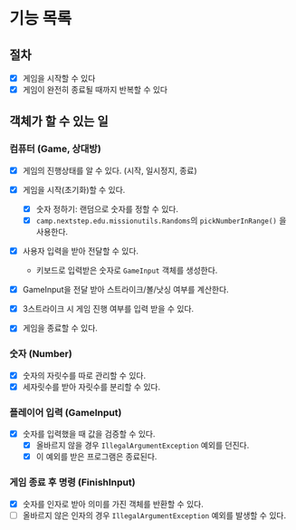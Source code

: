 # 기능 목록

## 절차

- [x] 게임을 시작할 수 있다
- [x] 게임이 완전히 종료될 때까지 반복할 수 있다

## 객체가 할 수 있는 일

### 컴퓨터 (Game, 상대방)

- [x] 게임의 진행상태를 알 수 있다. (시작, 일시정지, 종료)
- [x] 게임을 시작(초기화)할 수 있다.
    - [x]  숫자 정하기: 랜덤으로 숫자를 정할 수 있다.
    - [x] `camp.nextstep.edu.missionutils.Randoms`의 `pickNumberInRange()` 을 사용한다.
- [x]  사용자 입력을 받아 전달할 수 있다.
    - 키보드로 입력받은 숫자로 `GameInput` 객체를 생성한다.
- [x]  GameInput을 전달 받아 스트라이크/볼/낫싱 여부를 계산한다.
- [x]  3스트라이크 시 게임 진행 여부를 입력 받을 수 있다.
- [x]  게임을 종료할 수 있다.


### 숫자 (Number)
- [x]  숫자의 자릿수를 따로 관리할 수 있다.
- [x]  세자릿수를 받아 자릿수를 분리할 수 있다.

### 플레이어 입력 (GameInput)

- [x]  숫자를 입력했을 때 값을 검증할 수 있다.
    - [x] 올바르지 않을 경우 `IllegalArgumentException` 예외를 던진다.
    - [x] 이 예외를 받은 프로그램은 종료된다.

### 게임 종료 후 명령 (FinishInput)

- [x] 숫자를 인자로 받아 의미를 가진 객체를 반환할 수 있다.
- [ ] 올바르지 않은 인자의 경우 `IllegalArgumentException` 예외를 발생할 수 있다. 
